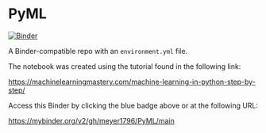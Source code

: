 # PyML

[![Binder](http://mybinder.org/badge_logo.svg)](https://mybinder.org/v2/gh/meyer1796/PyML/main)

A Binder-compatible repo with an `environment.yml` file.

The notebook was created using the tutorial found in the following link:

https://machinelearningmastery.com/machine-learning-in-python-step-by-step/

Access this Binder by clicking the blue badge above or at the following URL:

https://mybinder.org/v2/gh/meyer1796/PyML/main
